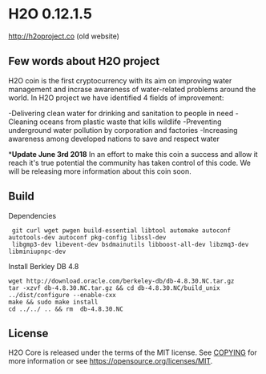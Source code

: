 H2O 0.12.1.5
===============================

http://h2oproject.co (old website)


Few words about H2O project
---------------------------

H2O coin is the first cryptocurrency with its aim on improving water management and incrase awareness of water-related problems around the world. 
In H2O project we have identified 4 fields of improvement:

-Delivering clean water for drinking and sanitation to people in need
-Cleaning oceans from plastic waste that kills wildlife
-Preventing underground water pollution by corporation and factories
-Increasing awareness among developed nations to save and respect water

*****Update June 3rd 2018****
In an effort to make this coin a success and allow it reach it's true potential the community has taken control of this code.
We will be releasing more information about this coin soon.

Build
-------

Dependencies

	 git curl wget pwgen build-essential libtool automake autoconf autotools-dev autoconf pkg-config libssl-dev 
	 libgmp3-dev libevent-dev bsdmainutils libboost-all-dev libzmq3-dev libminiupnpc-dev

Install Berkley DB 4.8

	wget http://download.oracle.com/berkeley-db/db-4.8.30.NC.tar.gz
	tar -xzvf db-4.8.30.NC.tar.gz && cd db-4.8.30.NC/build_unix
	../dist/configure --enable-cxx
	make &&	sudo make install
	cd ../../ .. && rm  db-4.8.30.NC


License
-------

H2O Core is released under the terms of the MIT license. See [COPYING](COPYING) for more
information or see https://opensource.org/licenses/MIT.
